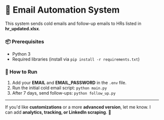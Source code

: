 # 📧 Email Automation System
This system sends cold emails and follow-up emails to HRs listed in **hr_updated.xlsx**.

### 📦 Prerequisites
- Python 3
- Required libraries (install via `pip install -r requirements.txt`)

### 🚀 How to Run
1. Add your **EMAIL** and **EMAIL_PASSWORD** in the `.env` file.
2. Run the initial cold email script: `python main.py`
3. After 7 days, send follow-ups: `python follow_up.py`


---

If you'd like **customizations** or a more **advanced version**, let me know. I can add **analytics, tracking, or LinkedIn scraping**. 🚀